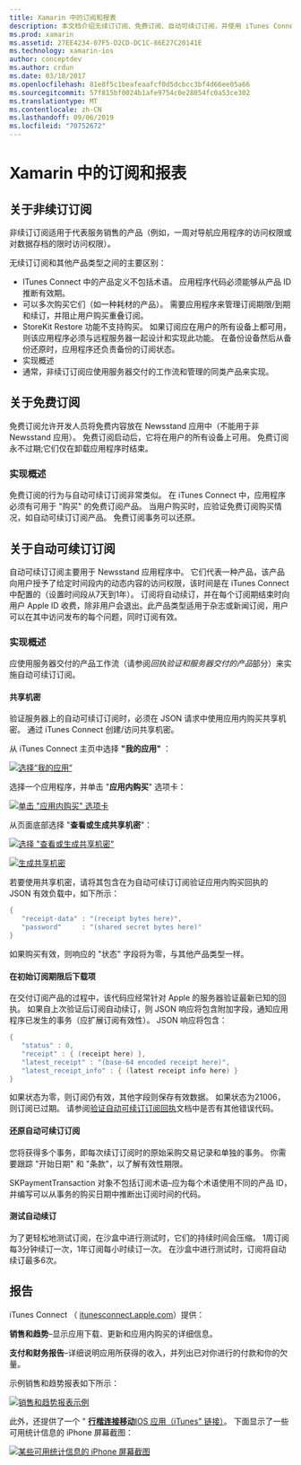 ```yaml
---
title: Xamarin 中的订阅和报表
description: 本文档介绍无续订订阅、免费订阅、自动可续订订阅，并使用 iTunes Connect 对这些项目进行报告。
ms.prod: xamarin
ms.assetid: 27EE4234-07F5-D2CD-DC1C-86E27C20141E
ms.technology: xamarin-ios
author: conceptdev
ms.author: crdun
ms.date: 03/18/2017
ms.openlocfilehash: 81e8f5c1beafeaafcf0d5dcbcc3bf4d66ee05a66
ms.sourcegitcommit: 57f815bf0024b1afe9754c0e28054fc0a53ce302
ms.translationtype: MT
ms.contentlocale: zh-CN
ms.lasthandoff: 09/06/2019
ms.locfileid: "70752672"
---
```

# <a name="subscriptions-and-reporting-in-xamarinios"></a>Xamarin 中的订阅和报表

## <a name="about-non-renewing-subscriptions"></a>关于非续订订阅

非续订订阅适用于代表服务销售的产品（例如，一周对导航应用程序的访问权限或对数据存档的限时访问权限）。   
   
无续订订阅和其他产品类型之间的主要区别：

- ITunes Connect 中的产品定义不包括术语。 应用程序代码必须能够从产品 ID 推断有效期。 
- 可以多次购买它们（如一种耗材的产品）。 需要应用程序来管理订阅期限/到期和续订，并阻止用户购买重叠订阅。 
- StoreKit Restore 功能不支持购买。 如果订阅应在用户的所有设备上都可用，则该应用程序必须与远程服务器一起设计和实现此功能。 在备份设备然后从备份还原时，应用程序还负责备份的订阅状态。 
- 实现概述
- 通常，非续订订阅应使用服务器交付的工作流和管理的同类产品来实现。 

## <a name="about-free-subscriptions"></a>关于免费订阅

免费订阅允许开发人员将免费内容放在 Newsstand 应用中（不能用于非 Newsstand 应用）。 免费订阅启动后，它将在用户的所有设备上可用。 免费订阅永不过期;它们仅在卸载应用程序时结束。

### <a name="implementation-overview"></a>实现概述

免费订阅的行为与自动可续订订阅非常类似。 在 iTunes Connect 中，应用程序必须有可用于 "购买" 的免费订阅产品。 当用户购买时，应验证免费订阅购买情况，如自动可续订订阅产品。 免费订阅事务可以还原。

## <a name="about-auto-renewable-subscriptions"></a>关于自动可续订订阅

自动可续订订阅主要用于 Newsstand 应用程序中。 它们代表一种产品，该产品向用户授予了给定时间段内的动态内容的访问权限，该时间是在 iTunes Connect 中配置的（设置时间段从7天到1年）。 订阅将自动续订，并在每个订阅期结束时向用户 Apple ID 收费，除非用户会退出。此产品类型适用于杂志或新闻订阅，用户可以在其中访问发布的每个问题，同时订阅有效。

### <a name="implementation-overview"></a>实现概述

应使用服务器交付的产品工作流（请参阅*回执验证和服务器交付的产品*部分）来实施自动可续订订阅。

#### <a name="shared-secret"></a>共享机密

验证服务器上的自动可续订订阅时，必须在 JSON 请求中使用应用内购买共享机密。 通过 iTunes Connect 创建/访问共享机密。

从 iTunes Connect 主页中选择 **"我的应用"** ：   
   
 [![](subscriptions-and-reporting-images/image2.png "选择“我的应用”")](subscriptions-and-reporting-images/image2.png#lightbox)  

选择一个应用程序，并单击 "**应用内购买**" 选项卡：

[![](subscriptions-and-reporting-images/image6.png "单击 \"应用内购买\" 选项卡")](subscriptions-and-reporting-images/image6.png#lightbox)

从页面底部选择 "**查看或生成共享机密**"：
   
 [![](subscriptions-and-reporting-images/image40.png "选择 \"查看或生成共享机密\"")](subscriptions-and-reporting-images/image40.png#lightbox)

 [![](subscriptions-and-reporting-images/image41.png "生成共享机密")](subscriptions-and-reporting-images/image41.png#lightbox)   

若要使用共享机密，请将其包含在为自动可续订订阅验证应用内购买回执的 JSON 有效负载中，如下所示：

```csharp
{
   "receipt-data" : "(receipt bytes here)",
   "password"     : "(shared secret bytes here)"
}
```

如果购买有效，则响应的 "状态" 字段将为零，与其他产品类型一样。

#### <a name="downloading-items-after-the-initial-subscription-term"></a>在初始订阅期限后下载项

在交付订阅产品的过程中，该代码应经常针对 Apple 的服务器验证最新已知的回执。 如果自上次验证后订阅自动续订，则 JSON 响应将包含附加字段，通知应用程序已发生的事务（应扩展订阅有效性）。 JSON 响应将包含：

```csharp
{
   "status" : 0,
   "receipt" : { (receipt here) },
   "latest_receipt" : "(base-64 encoded receipt here)",
   "latest_receipt_info" : { (latest receipt info here) }
}
```

如果状态为零，则订阅仍有效，其他字段则保存有效数据。 如果状态为21006，则订阅已过期。 请参阅[验证自动可续订订阅回执](https://developer.apple.com/library/ios/releasenotes/General/ValidateAppStoreReceipt/Chapters/ValidateRemotely.html)文档中是否有其他错误代码。

#### <a name="restoring-auto-renewable-subscriptions"></a>还原自动可续订订阅

您将获得多个事务，即每次续订订阅时的原始采购交易记录和单独的事务。 你需要跟踪 "开始日期" 和 "条款"，以了解有效性期限。   

SKPaymentTransaction 对象不包括订阅术语–应为每个术语使用不同的产品 ID，并编写可以从事务的购买日期中推断出订阅时间的代码。

#### <a name="testing-auto-renewal"></a>测试自动续订

为了更轻松地测试订阅，在沙盒中进行测试时，它们的持续时间会压缩。 1周订阅每3分钟续订一次，1年订阅每小时续订一次。 在沙盒中进行测试时，订阅将自动续订最多6次。

## <a name="reporting"></a>报告

iTunes Connect （ [itunesconnect.apple.com](http://itunesconnect.apple.com)）提供：   
   
 **销售和趋势**–显示应用下载、更新和应用内购买的详细信息。   
   
 **支付和财务报告**–详细说明应用所获得的收入，并列出已对你进行的付款和你的欠量。

示例销售和趋势报表如下所示：   

 [![](subscriptions-and-reporting-images/image42.png "销售和趋势报表示例")](subscriptions-and-reporting-images/image42.png#lightbox)   
   
 此外，还提供了一个 " [**行楷连接移动**IOS 应用（iTunes" 链接）](http://itunes.apple.com/us/app/itunes-connect-mobile/id376771144?mt=8)。
下面显示了一些可用统计信息的 iPhone 屏幕截图：   
   
 [![](subscriptions-and-reporting-images/image43.png "某些可用统计信息的 iPhone 屏幕截图")](subscriptions-and-reporting-images/image43.png#lightbox)
